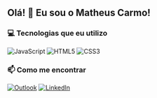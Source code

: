## Olá! 👋 Eu sou o Matheus Carmo!


### 💻 Tecnologias que eu utilizo

![JavaScript](https://img.shields.io/badge/-JavaScript-F7DF1E?logo=javascript&logoColor=000)
![HTML5](https://img.shields.io/badge/-HTML5-E34F26?logo=html5&logoColor=fff)
![CSS3](https://img.shields.io/badge/-CSS3-1572B6?logo=css3&logoColor=fff)

### 📫 Como me encontrar
[![Outlook](https://img.shields.io/badge/-Outlook-0078D4?logo=microsoft-outlook&logoColor=white)](mailto:matheus_santos_ti@outlook.com)
[![LinkedIn](https://img.shields.io/badge/LinkedIn-0077B5?style=for-the-badge&logo=linkedin&logoColor=white)](https://www.linkedin.com/in/matheus-scarmo/)
